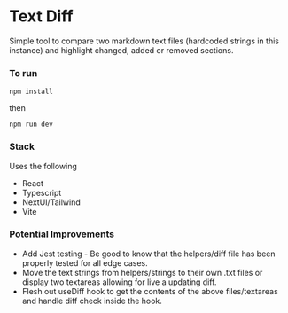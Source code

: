 # Text Diff

Simple tool to compare two markdown text files (hardcoded strings in this instance) and highlight changed, added or removed sections.

### To run

```
npm install
```

then

```
npm run dev
```

### Stack

Uses the following

-   React
-   Typescript
-   NextUI/Tailwind
-   Vite

### Potential Improvements

-   Add Jest testing - Be good to know that the helpers/diff file has been properly tested for all edge cases.
-   Move the text strings from helpers/strings to their own .txt files or display two textareas allowing for live a updating diff.
-   Flesh out useDiff hook to get the contents of the above files/textareas and handle diff check inside the hook.
